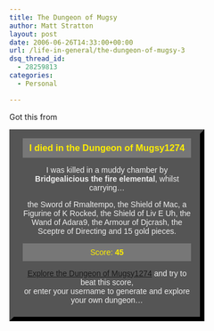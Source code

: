 ```yaml
---
title: The Dungeon of Mugsy
author: Matt Stratton
layout: post
date: 2006-06-26T14:33:00+00:00
url: /life-in-general/the-dungeon-of-mugsy-3
dsq_thread_id:
  - 28259813
categories:
  - Personal

---
```

Got this from

<div style="background-color:#555;color:#eee;border:8px #000 outset;width:60%;font-family:helvetica, sans-serif;text-align:center;padding:8px 16px;">
  <h3 style="color:#fe0;background-color:#777;margin:0;padding:8px;">
    I died in the Dungeon of Mugsy1274
  </h3>
  
  <p>
    I was killed in a muddy chamber by <b>Bridgealicious the fire elemental</b>, whilst carrying&#8230;
  </p>
  
  <p>
    the Sword of Rmaltempo, the Shield of Mac, a Figurine of K Rocked, the Shield of Liv E Uh, the Wand of Adara9, the Armour of Djcrash, the Sceptre of Directing and 15 gold pieces.
  </p>
  
  <p style="color:#fe0;background-color:#777;padding:8px;">
    Score: <b>45</b>
  </p>
  
  <p>
    <a href="http://thesurrealist.co.uk/dungeon?user=mugsy1274">Explore the Dungeon of Mugsy1274</a> and try to beat this score,<br />or enter your username to generate and explore your own dungeon&#8230;</div>
